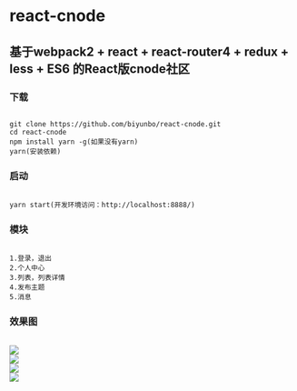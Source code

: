 # react-cnode
基于webpack2 + react + react-router4 + redux + less + ES6 的React版cnode社区
------------------------------------------------------------------
<h3>下载</h3>
<pre><code>
git clone https://github.com/biyunbo/react-cnode.git
cd react-cnode
npm install yarn -g(如果没有yarn)
yarn(安装依赖)
</code></pre>
<h3>启动</h3>
<pre><code>
yarn start(开发环境访问：http://localhost:8888/)
</code></pre>
<h3>模块</h3>
<pre><code>
1.登录，退出
2.个人中心
3.列表，列表详情
4.发布主题
5.消息
</code></pre>
<h3>效果图</h3>
<pre><code>
<img src="https://github.com/biyunbo/react-cnode/show/shouyeliebiao.png"/>
<img src="https://github.com/biyunbo/react-cnode/show/shouyeliebiao.png"/>
<img src="https://github.com/biyunbo/react-cnode/show/shouyeliebiao.png"/>
<img src="https://github.com/biyunbo/react-cnode/show/shouyeliebiao.png"/>
</code></pre>
